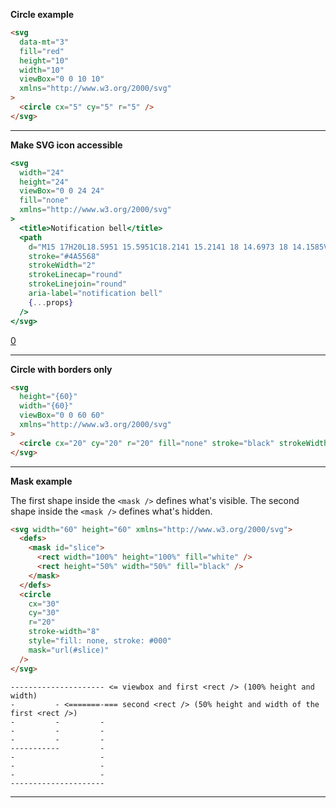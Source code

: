 **Circle example**

```html
<svg
  data-mt="3"
  fill="red"
  height="10"
  width="10"
  viewBox="0 0 10 10"
  xmlns="http://www.w3.org/2000/svg"
>
  <circle cx="5" cy="5" r="5" />
</svg>
```

---

**Make SVG icon accessible**

```jsx
<svg
  width="24"
  height="24"
  viewBox="0 0 24 24"
  fill="none"
  xmlns="http://www.w3.org/2000/svg"
>
  <title>Notification bell</title>
  <path
    d="M15 17H20L18.5951 15.5951C18.2141 15.2141 18 14.6973 18 14.1585V11C18 8.38757 16.3304 6.16509 14 5.34142V5C14 3.89543 13.1046 3 12 3C10.8954 3 10 3.89543 10 5V5.34142C7.66962 6.16509 6 8.38757 6 11V14.1585C6 14.6973 5.78595 15.2141 5.40493 15.5951L4 17H9M15 17V18C15 19.6569 13.6569 21 12 21C10.3431 21 9 19.6569 9 18V17M15 17H9"
    stroke="#4A5568"
    strokeWidth="2"
    strokeLinecap="round"
    strokeLinejoin="round"
    aria-label="notification bell"
    {...props}
  />
</svg>
```

[0](https://css-tricks.com/accessible-svgs/)

---

**Circle with borders only**

```html
<svg
  height="{60}"
  width="{60}"
  viewBox="0 0 60 60"
  xmlns="http://www.w3.org/2000/svg"
>
  <circle cx="20" cy="20" r="20" fill="none" stroke="black" strokeWidth="5" />
</svg>
```

---

**Mask example**

The first shape inside the `<mask />` defines what's visible.
The second shape inside the `<mask />` defines what's hidden.

```html
<svg width="60" height="60" xmlns="http://www.w3.org/2000/svg">
  <defs>
    <mask id="slice">
      <rect width="100%" height="100%" fill="white" />
      <rect height="50%" width="50%" fill="black" />
    </mask>
  </defs>
  <circle
    cx="30"
    cy="30"
    r="20"
    stroke-width="8"
    style="fill: none, stroke: #000"
    mask="url(#slice)"
  />
</svg>
```

```
--------------------- <= viewbox and first <rect /> (100% height and width)
-         - <=======-=== second <rect /> (50% height and width of the first <rect />)
-         -         -
-         -         -
-         -         -
-----------         -
-                   -
-                   -
-                   -
---------------------
```

---
